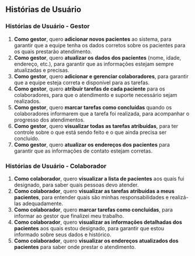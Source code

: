 ## Histórias de Usuário

### Histórias de Usuário - Gestor

1. **Como gestor**, quero **adicionar novos pacientes** ao sistema, para garantir que a equipe tenha os dados corretos sobre os pacientes para os quais prestarão atendimento.
2. **Como gestor**, quero **atualizar os dados dos pacientes** (nome, idade, endereço, etc.), para garantir que as informações estejam sempre atualizadas e precisas.
3. **Como gestor**, quero **adicionar e gerenciar colaboradores**, para garantir que a equipe esteja correta e disponível para as tarefas.
4. **Como gestor**, quero **atribuir tarefas de cada paciente** para os colaboradores, para que o atendimento e suporte necessário sejam realizados.
5. **Como gestor**, quero **marcar tarefas como concluídas** quando os colaboradores informarem que a tarefa foi realizada, para acompanhar o progresso dos atendimentos.
6. **Como gestor**, quero **visualizar todas as tarefas atribuídas**, para ter controle sobre o que está sendo feito e o que ainda precisa ser concluído.
7. **Como gestor**, quero **atualizar os endereços dos pacientes** para garantir que as informações de contato estejam corretas.

### Histórias de Usuário - Colaborador

1. **Como colaborador**, quero **visualizar a lista de pacientes** aos quais fui designado, para saber quais pessoas devo atender.
2. **Como colaborador**, quero **visualizar as tarefas atribuídas a meus pacientes**, para entender quais são minhas responsabilidades e realizá-las adequadamente.
3. **Como colaborador**, quero **marcar tarefas como concluídas**, para informar ao gestor que finalizei meu trabalho.
4. **Como colaborador**, quero **visualizar as informações detalhadas dos pacientes** aos quais estou designado, para garantir que estou informado sobre seus dados e histórico.
5. **Como colaborador**, quero **visualizar os endereços atualizados dos pacientes** para saber onde prestar o atendimento.

